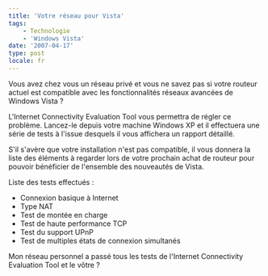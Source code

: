 ```yaml
---
title: 'Votre réseau pour Vista'
tags:
    - Technologie
    - 'Windows Vista'
date: '2007-04-17'
type: post
locale: fr
---
```


Vous avez chez vous un réseau privé et vous ne savez pas si votre routeur actuel est compatible avec les fonctionnalités réseaux avancées de Windows Vista&nbsp;?

L'Internet Connectivity Evaluation Tool vous permettra de régler ce problème. Lancez-le depuis votre machine Windows XP et il effectuera une série de tests à l'issue desquels il vous affichera un rapport détaillé.

S'il s'avère que votre installation n'est pas compatible, il vous donnera la liste des éléments à regarder lors de votre prochain achat de routeur pour pouvoir bénéficier de l'ensemble des nouveautés de Vista.

Liste des tests effectués&nbsp;:

* Connexion basique à Internet
* Type NAT
* Test de montée en charge
* Test de haute performance TCP
* Test du support UPnP
* Test de multiples états de connexion simultanés

Mon réseau personnel a passé tous les tests de l'Internet Connectivity Evaluation Tool et le vôtre&nbsp;?
